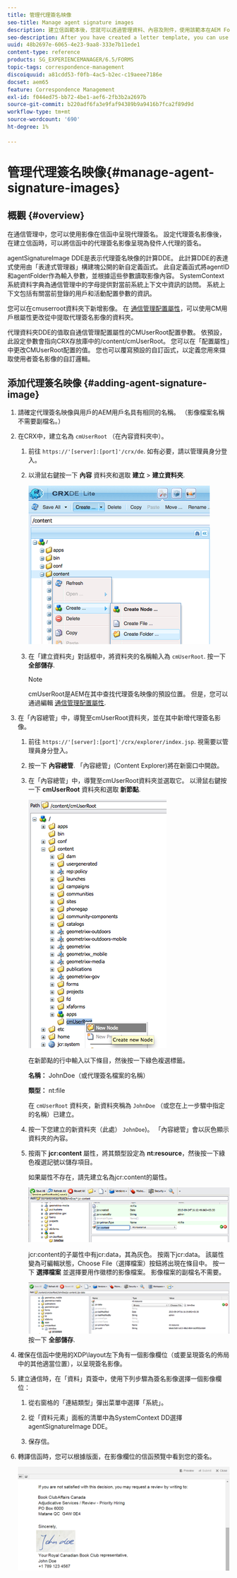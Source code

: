 ```yaml
---
title: 管理代理簽名映像
seo-title: Manage agent signature images
description: 建立信函範本後，您就可以透過管理資料、內容及附件，使用該範本在AEM Forms中建立通信。
seo-description: After you have created a letter template, you can use it to create correspondence in AEM Forms by managing data, content, and attachments.
uuid: 48b2697e-6065-4e23-9aa8-333e7b11ede1
content-type: reference
products: SG_EXPERIENCEMANAGER/6.5/FORMS
topic-tags: correspondence-management
discoiquuid: a81cdd53-f0fb-4ac5-b2ec-c19aeee7186e
docset: aem65
feature: Correspondence Management
exl-id: f044ed75-bb72-4be1-aef6-2fb3b2a2697b
source-git-commit: b220adf6fa3e9faf94389b9a9416b7fca2f89d9d
workflow-type: tm+mt
source-wordcount: '690'
ht-degree: 1%

---
```


# 管理代理簽名映像{#manage-agent-signature-images}

## 概觀 {#overview}

在通信管理中，您可以使用影像在信函中呈現代理簽名。 設定代理簽名影像後，在建立信函時，可以將信函中的代理簽名影像呈現為發件人代理的簽名。

agentSignatureImage DDE是表示代理簽名映像的計算DDE。 此計算DDE的表達式使用由「表達式管理器」構建塊公開的新自定義函式。 此自定義函式將agentID和agentFolder作為輸入參數，並根據這些參數讀取影像內容。 SystemContext系統資料字典為通信管理中的字母提供對當前系統上下文中資訊的訪問。 系統上下文包括有關當前登錄的用戶和活動配置參數的資訊。

您可以在cmuserroot資料夾下新增影像。 在 [通信管理配置屬性](/help/forms/using/cm-configuration-properties.md)，可以使用CM用戶根屬性更改從中提取代理簽名影像的資料夾。

代理資料夾DDE的值取自通信管理配置屬性的CMUserRoot配置參數。 依預設，此設定參數會指向CRX存放庫中的/content/cmUserRoot。 您可以在「配置屬性」中更改CMUserRoot配置的值。
您也可以覆寫預設的自訂函式，以定義您用來擷取使用者簽名影像的自訂邏輯。

## 添加代理簽名映像 {#adding-agent-signature-image}

1. 請確定代理簽名映像與用戶的AEM用戶名具有相同的名稱。 （影像檔案名稱不需要副檔名。）
1. 在CRX中，建立名為 `cmUserRoot` （在內容資料夾中）。

   1. 前往 `https://'[server]:[port]'/crx/de`. 如有必要，請以管理員身分登入。

   1. 以滑鼠右鍵按一下 **內容** 資料夾和選取 **建立** > **建立資料夾**.

      ![建立資料夾](assets/1_createnode_cmuserroot.png)

   1. 在「建立資料夾」對話框中，將資料夾的名稱輸入為 `cmUserRoot`. 按一下 **全部儲存**.

      >[!NOTE]
      >
      >cmUserRoot是AEM在其中查找代理簽名映像的預設位置。 但是，您可以通過編輯 [通信管理配置屬性](/help/forms/using/cm-configuration-properties.md).

1. 在「內容總管」中，導覽至cmUserRoot資料夾，並在其中新增代理簽名影像。

   1. 前往 `https://'[server]:[port]'/crx/explorer/index.jsp`. 視需要以管理員身分登入。
   1. 按一下 **內容總管**. 「內容總管」(Content Explorer)將在新窗口中開啟。
   1. 在「內容總管」中，導覽至cmUserRoot資料夾並選取它。 以滑鼠右鍵按一下 **cmUserRoot** 資料夾和選取 **新節點**.

      ![cmUserRoot中的新節點](assets/2_cmuserroot_newnode.png)

      在新節點的行中輸入以下條目，然後按一下綠色複選標籤。

      **名稱：** JohnDoe（或代理簽名檔案的名稱）

      **類型：** nt:file

      在 `cmUserRoot` 資料夾，新資料夾稱為 `JohnDoe` （或您在上一步驟中指定的名稱）已建立。

   1. 按一下您建立的新資料夾（此處） `JohnDoe`)。 「內容總管」會以灰色顯示資料夾的內容。

   1. 按兩下 **jcr:content** 屬性，將其類型設定為 **nt:resource**，然後按一下綠色複選記號以儲存項目。

      如果屬性不存在，請先建立名為jcr:content的屬性。

      ![jcr:content屬性](assets/3_jcrcontentntresource.png)

      jcr:content的子屬性中有jcr:data，其為灰色。 按兩下jcr:data。 該屬性變為可編輯狀態，Choose File（選擇檔案）按鈕將出現在條目中。 按一下 **選擇檔案** 並選擇要用作徽標的影像檔案。 影像檔案的副檔名不需要。

      ![JCR資料](assets/5_jcrdata.png)
   按一下 **全部儲存**.

1. 確保在信函中使用的XDP\layout左下角有一個影像欄位（或要呈現簽名的佈局中的其他適當位置），以呈現簽名影像。
1. 建立通信時，在「資料」頁簽中，使用下列步驟為簽名影像選擇一個影像欄位：

   1. 從右窗格的「連結類型」彈出菜單中選擇「系統」。

   1. 從「資料元素」面板的清單中為SystemContext DD選擇agentSignatureImage DDE。

   1. 保存信。

1. 轉譯信函時，您可以根據版面，在影像欄位的信函預覽中看到您的簽名。

   ![信函中的代理簽名影像](assets/letterwithsignature.png)
